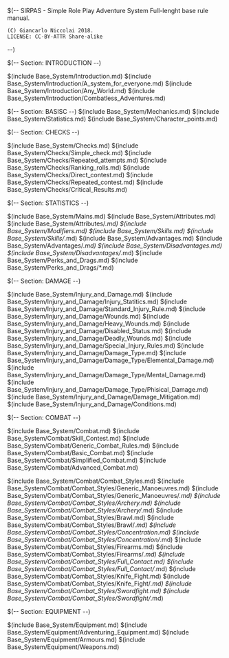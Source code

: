 $(--
	SIRPAS - Simple Role Play Adventure System
	Full-lenght base rule manual.

	(C) Giancarlo Niccolai 2018.
	LICENSE: CC-BY-ATTR Share-alike
--)

$(-- Section: INTRODUCTION --)

$(include Base_System/Introduction.md)
$(include Base_System/Introduction/A_system_for_everyone.md)
$(include Base_System/Introduction/Any_World.md)
$(include Base_System/Introduction/Combatless_Adventures.md)


$(-- Section: BASISC --)
$(include Base_System/Mechanics.md)
$(include Base_System/Statistics.md)
$(include Base_System/Character_points.md)


$(-- Section: CHECKS --)

$(include Base_System/Checks.md)
$(include Base_System/Checks/Simple_check.md)
$(include Base_System/Checks/Repeated_attempts.md)
$(include Base_System/Checks/Ranking_rolls.md)
$(include Base_System/Checks/Direct_contest.md)
$(include Base_System/Checks/Repeated_contest.md)
$(include Base_System/Checks/Critical_Results.md)

$(-- Section: STATISTICS  --)

$(include Base_System/Mains.md)
$(include Base_System/Attributes.md)
$(include Base_System/Attributes/*.md)
$(include Base_System/Modifiers.md)
$(include Base_System/Skills.md)
$(include Base_System/Skills/*.md)
$(include Base_System/Advantages.md)
$(include Base_System/Advantages/*.md)
$(include Base_System/Disadvantages.md)
$(include Base_System/Disadvantages/*.md)
$(include Base_System/Perks_and_Drags.md)
$(include Base_System/Perks_and_Drags/*.md)

$(-- Section: DAMAGE  --)

$(include Base_System/Injury_and_Damage.md)
$(include Base_System/Injury_and_Damage/Injury_Statitics.md)
$(include Base_System/Injury_and_Damage/Standard_Injury_Rule.md)
$(include Base_System/Injury_and_Damage/Wounds.md)
$(include Base_System/Injury_and_Damage/Heavy_Wounds.md)
$(include Base_System/Injury_and_Damage/Disabled_Status.md)
$(include Base_System/Injury_and_Damage/Deadly_Wounds.md)
$(include Base_System/Injury_and_Damage/Special_Injury_Rules.md)
$(include Base_System/Injury_and_Damage/Damage_Type.md)
$(include Base_System/Injury_and_Damage/Damage_Type/Elemental_Damage.md)
$(include Base_System/Injury_and_Damage/Damage_Type/Mental_Damage.md)
$(include Base_System/Injury_and_Damage/Damage_Type/Phisical_Damage.md)
$(include Base_System/Injury_and_Damage/Damage_Mitigation.md)
$(include Base_System/Injury_and_Damage/Conditions.md)

$(-- Section: COMBAT  --)

$(include Base_System/Combat.md)
$(include Base_System/Combat/Skill_Contest.md)
$(include Base_System/Combat/Generic_Combat_Rules.md)
$(include Base_System/Combat/Basic_Combat.md)
$(include Base_System/Combat/Simplified_Combat.md)
$(include Base_System/Combat/Advanced_Combat.md)

$(include Base_System/Combat/Combat_Styles.md)
$(include Base_System/Combat/Combat_Styles/Generic_Manoeuvres.md)
$(include Base_System/Combat/Combat_Styles/Generic_Manoeuvres/*.md)
$(include Base_System/Combat/Combat_Styles/Archery.md)
$(include Base_System/Combat/Combat_Styles/Archery/*.md)
$(include Base_System/Combat/Combat_Styles/Brawl.md)
$(include Base_System/Combat/Combat_Styles/Brawl/*.md)
$(include Base_System/Combat/Combat_Styles/Concentration.md)
$(include Base_System/Combat/Combat_Styles/Concentration/*.md)
$(include Base_System/Combat/Combat_Styles/Firearms.md)
$(include Base_System/Combat/Combat_Styles/Firearms/*.md)
$(include Base_System/Combat/Combat_Styles/Full_Contact.md)
$(include Base_System/Combat/Combat_Styles/Full_Contact/*.md)
$(include Base_System/Combat/Combat_Styles/Knife_Fight.md)
$(include Base_System/Combat/Combat_Styles/Knife_Fight/*.md)
$(include Base_System/Combat/Combat_Styles/Swordfight.md)
$(include Base_System/Combat/Combat_Styles/Swordfight/*.md)

$(-- Section: EQUIPMENT  --)

$(include Base_System/Equipment.md)
$(include Base_System/Equipment/Adventuring_Equipment.md)
$(include Base_System/Equipment/Armours.md)
$(include Base_System/Equipment/Weapons.md)
